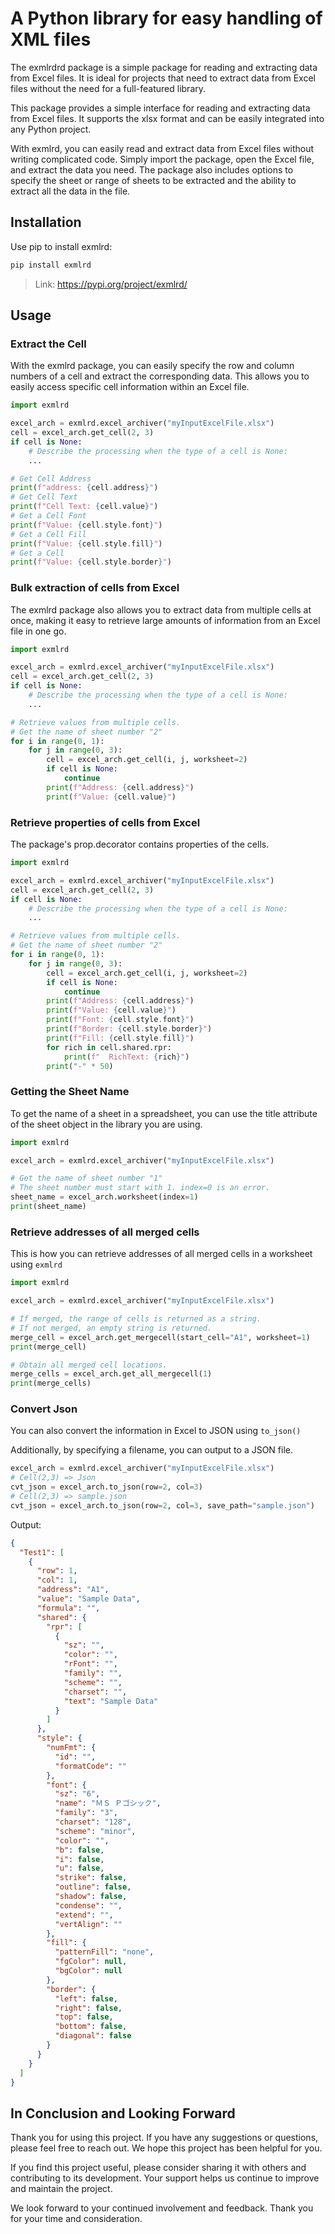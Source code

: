 # A Python library for easy handling of XML files

The exmlrdrd package is a simple package for reading and extracting data from Excel files. It is ideal for projects that need to extract data from Excel files without the need for a full-featured library.

This package provides a simple interface for reading and extracting data from Excel files. It supports the xlsx format and can be easily integrated into any Python project.

With exmlrd, you can easily read and extract data from Excel files without writing complicated code. Simply import the package, open the Excel file, and extract the data you need. The package also includes options to specify the sheet or range of sheets to be extracted and the ability to extract all the data in the file.

## Installation

Use pip to install exmlrd: 


```bash
pip install exmlrd
```

> Link: <https://pypi.org/project/exmlrd/>

## Usage

### Extract the Cell

With the exmlrd package, you can easily specify the row and column numbers of a cell and extract the corresponding data. This allows you to easily access specific cell information within an Excel file.

```python
import exmlrd

excel_arch = exmlrd.excel_archiver("myInputExcelFile.xlsx")
cell = excel_arch.get_cell(2, 3)
if cell is None:
    # Describe the processing when the type of a cell is None:
    ...

# Get Cell Address
print(f"address: {cell.address}")
# Get Cell Text
print(f"Cell Text: {cell.value}")
# Get a Cell Font
print(f"Value: {cell.style.font}")
# Get a Cell Fill
print(f"Value: {cell.style.fill}")
# Get a Cell 
print(f"Value: {cell.style.border}")
```

### Bulk extraction of cells from Excel

The exmlrd package also allows you to extract data from multiple cells at once, making it easy to retrieve large amounts of information from an Excel file in one go.

```python
import exmlrd

excel_arch = exmlrd.excel_archiver("myInputExcelFile.xlsx")
cell = excel_arch.get_cell(2, 3)
if cell is None:
    # Describe the processing when the type of a cell is None:
    ...

# Retrieve values from multiple cells.
# Get the name of sheet number "2"
for i in range(0, 1):
    for j in range(0, 3):
        cell = excel_arch.get_cell(i, j, worksheet=2)
        if cell is None:
            continue
        print(f"Address: {cell.address}")
        print(f"Value: {cell.value}")
```

### Retrieve properties of cells from Excel

The package's prop.decorator contains properties of the cells.

```python
import exmlrd

excel_arch = exmlrd.excel_archiver("myInputExcelFile.xlsx")
cell = excel_arch.get_cell(2, 3)
if cell is None:
    # Describe the processing when the type of a cell is None:
    ...

# Retrieve values from multiple cells.
# Get the name of sheet number "2"
for i in range(0, 1):
    for j in range(0, 3):
        cell = excel_arch.get_cell(i, j, worksheet=2)
        if cell is None:
            continue
        print(f"Address: {cell.address}")
        print(f"Value: {cell.value}")
        print(f"Font: {cell.style.font}")
        print(f"Border: {cell.style.border}")
        print(f"Fill: {cell.style.fill}")
        for rich in cell.shared.rpr:
            print(f"  RichText: {rich}")
        print("-" * 50)
```

### Getting the Sheet Name

To get the name of a sheet in a spreadsheet, you can use the title attribute of the sheet object in the library you are using.

```python
import exmlrd

excel_arch = exmlrd.excel_archiver("myInputExcelFile.xlsx")

# Get the name of sheet number "1"
# The sheet number must start with 1. index=0 is an error.
sheet_name = excel_arch.worksheet(index=1)
print(sheet_name)
```

### Retrieve addresses of all merged cells

This is how you can retrieve addresses of all merged cells in a worksheet using `exmlrd`

```python
import exmlrd

excel_arch = exmlrd.excel_archiver("myInputExcelFile.xlsx")

# If merged, the range of cells is returned as a string.
# If not merged, an empty string is returned.
merge_cell = excel_arch.get_mergecell(start_cell="A1", worksheet=1)
print(merge_cell)

# Obtain all merged cell locations.
merge_cells = excel_arch.get_all_mergecell(1)
print(merge_cells)
```

### Convert Json

You can also convert the information in Excel to JSON using `to_json()`

Additionally, by specifying a filename, you can output to a JSON file.

```python
excel_arch = exmlrd.excel_archiver("myInputExcelFile.xlsx")
# Cell(2,3) => Json
cvt_json = excel_arch.to_json(row=2, col=3)
# Cell(2,3) => sample.json
cvt_json = excel_arch.to_json(row=2, col=3, save_path="sample.json")
```

Output:

```json
{
  "Test1": [
    {
      "row": 1,
      "col": 1,
      "address": "A1",
      "value": "Sample Data",
      "formula": "",
      "shared": {
        "rpr": [
          {
            "sz": "",
            "color": "",
            "rFont": "",
            "family": "",
            "scheme": "",
            "charset": "",
            "text": "Sample Data"
          }
        ]
      },
      "style": {
        "numFmt": {
          "id": "",
          "formatCode": ""
        },
        "font": {
          "sz": "6",
          "name": "ＭＳ Ｐゴシック",
          "family": "3",
          "charset": "128",
          "scheme": "minor",
          "color": "",
          "b": false,
          "i": false,
          "u": false,
          "strike": false,
          "outline": false,
          "shadow": false,
          "condense": "",
          "extend": "",
          "vertAlign": ""
        },
        "fill": {
          "patternFill": "none",
          "fgColor": null,
          "bgColor": null
        },
        "border": {
          "left": false,
          "right": false,
          "top": false,
          "bottom": false,
          "diagonal": false
        }
      }
    }
  ]
}
```



## In Conclusion and Looking Forward

Thank you for using this project. If you have any suggestions or questions, please feel free to reach out. We hope this project has been helpful for you.

If you find this project useful, please consider sharing it with others and contributing to its development. Your support helps us continue to improve and maintain the project.

We look forward to your continued involvement and feedback. Thank you for your time and consideration.
